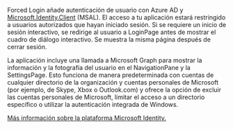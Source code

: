 ﻿Forced Login añade autenticación de usuario con Azure AD y [Microsoft.Identity.Client](https://www.nuget.org/packages/Microsoft.Identity.Client) (MSAL).
El acceso a tu aplicación estará restringido a usuarios autorizados que hayan iniciado sesión. Si se requiere un inicio de sesión interactivo, se redirige al usuario a LoginPage antes de mostrar el cuadro de diálogo interactivo. Se muestra la misma página después de cerrar sesión.

La aplicación incluye una llamada a Microsoft Graph para mostrar la información y la fotografía del usuario en el NavigationPane y la SettingsPage.  Esto funciona de manera predeterminada con cuentas de cualquier directorio de la organización y cuentas personales de Microsoft (por ejemplo, de Skype, Xbox o Outlook.com) y ofrece la opción de excluir las cuentas personales de Microsoft, limitar el acceso a un directorio específico o utilizar la autenticación integrada de Windows.

[Más información sobre la plataforma Microsoft Identity.](https://docs.microsoft.com/azure/active-directory/develop/v2-overview)
